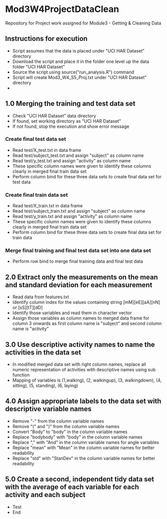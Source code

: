 # Mod3W4ProjectDataClean
Repository for Project work assigned for Module3 - Getting &amp; Cleaning Data
## Instructions for execution
- Script assumes that the data is placed under "UCI HAR Dataset" directory
- Download the script and place it in the folder one level up the data folder "UCI HAR Dataset"
- Source the script using source("run_analysis.R") command
- Script will create Mod3_W4_S5_Proj.txt under "UCI HAR Dataset" directory
-
## 1.0 Merging the training and test data set
- Check "UCI HAR Dataset" data directory
- If found, set working directory as "UCI HAR Dataset"
- If not found, stop the execution and show error message

### Create final test data set
- Read test/X_test.txt in data frame
- Read test/subject_test.txt and assign "subject" as column name
- Read test/y_test.txt and assign "activity" as column name
- These specific column names were given to identify these columns clearly in merged final train data set
- Perform column bind for these three data sets to create final data set for test data

### Create final train data set
- Read test/X_train.txt in data frame
- Read test/subject_train.txt and assign "subject" as column name
- Read test/y_train.txt and assign "activity" as column name
- These specific column names were given to identify these columns clearly in merged final train data set
- Perform column bind for these three data sets to create final data set for train data

### Merge final training and final test data set into one data set
- Perform row bind to merge final training data and final test data

## 2.0 Extract only the measurements on the mean and standard deviation for each measurement
- Read data from features.txt
- Identify column index for the values containing string [mM][eE][aA][nN] or [sS][tT][dD]
- Identify those variables and read them in character vector 
- Assign those variables as column names to merged data frame for column 3 onwards as first column name is "subject" and second column name is "activity"

## 3.0 Use descriptive activity names to name the activities in the data set
- In modified merged data set with right column names, replace all numeric representation of activities with descriptive names using sub function
- Mapping of variables is (1,walking), (2, walkingup), (3, walkingdown), (4, sitting), (5, standing), (6, laying)

## 4.0	Assign appropriate labels to the data set with descriptive variable names
- Remove "-" from the column variable names
- Remove "(" and ")" from the column variable names
- Convert "Body" to "body" in the column variable names
- Replace "bodybody" with "body" in the column variable names
- Replace "," with "And" in the column variable names for angle variables
- Replace "mean" with "Mean" in the column variable names for better readability
- Replace "std" with "StanDev" in the column variable names for better readability

## 5.0	Create a second, independent tidy data set with the average of each variable for each activity and each subject
- Test
- End

